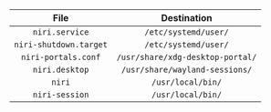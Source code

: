 |          File          |           Destination            |
| :--------------------: | :------------------------------: |
|     `niri.service`     |       `/etc/systemd/user/`       |
| `niri-shutdown.target` |       `/etc/systemd/user/`       |
|  `niri-portals.conf`   | `/usr/share/xdg-desktop-portal/` |
|     `niri.desktop`     |  `/usr/share/wayland-sessions/`  |
|         `niri`         |        `/usr/local/bin/`         |
|     `niri-session`     |        `/usr/local/bin/`         |
